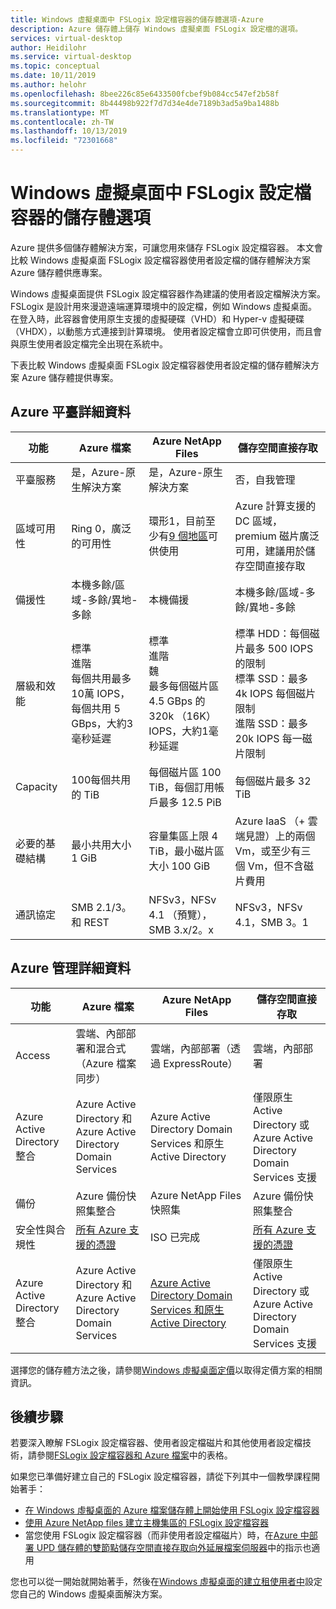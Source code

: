 ```yaml
---
title: Windows 虛擬桌面中 FSLogix 設定檔容器的儲存體選項-Azure
description: Azure 儲存體上儲存 Windows 虛擬桌面 FSLogix 設定檔的選項。
services: virtual-desktop
author: Heidilohr
ms.service: virtual-desktop
ms.topic: conceptual
ms.date: 10/11/2019
ms.author: helohr
ms.openlocfilehash: 8bee226c85e6433500fcbef9b084cc547ef2b58f
ms.sourcegitcommit: 8b44498b922f7d7d34e4de7189b3ad5a9ba1488b
ms.translationtype: MT
ms.contentlocale: zh-TW
ms.lasthandoff: 10/13/2019
ms.locfileid: "72301668"
---
```

# <a name="storage-options-for-fslogix-profile-containers-in-windows-virtual-desktop"></a>Windows 虛擬桌面中 FSLogix 設定檔容器的儲存體選項

Azure 提供多個儲存體解決方案，可讓您用來儲存 FSLogix 設定檔容器。 本文會比較 Windows 虛擬桌面 FSLogix 設定檔容器使用者設定檔的儲存體解決方案 Azure 儲存體供應專案。

Windows 虛擬桌面提供 FSLogix 設定檔容器作為建議的使用者設定檔解決方案。 FSLogix 是設計用來漫遊遠端運算環境中的設定檔，例如 Windows 虛擬桌面。 在登入時，此容器會使用原生支援的虛擬硬碟（VHD）和 Hyper-v 虛擬硬碟（VHDX），以動態方式連接到計算環境。 使用者設定檔會立即可供使用，而且會與原生使用者設定檔完全出現在系統中。

下表比較 Windows 虛擬桌面 FSLogix 設定檔容器使用者設定檔的儲存體解決方案 Azure 儲存體提供專案。

## <a name="azure-platform-details"></a>Azure 平臺詳細資料

|功能|Azure 檔案|Azure NetApp Files|儲存空間直接存取|
|--------|-----------|------------------|---------------------|
|平臺服務|是，Azure-原生解決方案|是，Azure-原生解決方案|否，自我管理|
|區域可用性|Ring 0，廣泛的可用性|環形1，目前至少有[9 個地區](https://azure.microsoft.com/global-infrastructure/services/?products=netapp&regions=all)可供使用|Azure 計算支援的 DC 區域，premium 磁片廣泛可用，建議用於儲存空間直接存取|
|備援性|本機多餘/區域-多餘/異地-多餘|本機備援|本機多餘/區域-多餘/異地-多餘|
|層級和效能|標準<br>進階<br>每個共用最多10萬 IOPS，每個共用 5 GBps，大約3毫秒延遲|標準<br>進階<br>魏<br>最多每個磁片區 4.5 GBps 的320k （16K） IOPS，大約1毫秒延遲|標準 HDD：每個磁片最多 500 IOPS 的限制<br>標準 SSD：最多 4k IOPS 每個磁片限制<br>進階 SSD：最多 20k IOPS 每一磁片限制|
|Capacity|100每個共用的 TiB|每個磁片區 100 TiB，每個訂用帳戶最多 12.5 PiB|每個磁片最多 32 TiB|
|必要的基礎結構|最小共用大小 1 GiB|容量集區上限 4 TiB，最小磁片區大小 100 GiB|Azure IaaS （+ 雲端見證）上的兩個 Vm，或至少有三個 Vm，但不含磁片費用|
|通訊協定|SMB 2.1/3。 和 REST|NFSv3，NFSv 4.1 （預覽），SMB 3.x/2。x|NFSv3，NFSv 4.1，SMB 3。1|

## <a name="azure-management-details"></a>Azure 管理詳細資料

|功能|Azure 檔案|Azure NetApp Files|儲存空間直接存取|
|--------|-----------|------------------|---------------------|
|Access|雲端、內部部署和混合式（Azure 檔案同步）|雲端，內部部署（透過 ExpressRoute）|雲端，內部部署|
|Azure Active Directory 整合|Azure Active Directory 和 Azure Active Directory Domain Services|Azure Active Directory Domain Services 和原生 Active Directory|僅限原生 Active Directory 或 Azure Active Directory Domain Services 支援|
|備份|Azure 備份快照集整合|Azure NetApp Files 快照集|Azure 備份快照集整合|
|安全性與合規性|[所有 Azure 支援的憑證](https://www.microsoft.com/trustcenter/compliance/complianceofferings)|ISO 已完成|[所有 Azure 支援的憑證](https://www.microsoft.com/trustcenter/compliance/complianceofferings)|
|Azure Active Directory 整合|Azure Active Directory 和 Azure Active Directory Domain Services|[Azure Active Directory Domain Services 和原生 Active Directory](../azure-netapp-files/azure-netapp-files-faqs.md#does-azure-netapp-files-support-azure-active-directory)|僅限原生 Active Directory 或 Azure Active Directory Domain Services 支援|

選擇您的儲存體方法之後，請參閱[Windows 虛擬桌面定價](https://azure.microsoft.com/pricing/details/virtual-desktop/)以取得定價方案的相關資訊。

## <a name="next-steps"></a>後續步驟

若要深入瞭解 FSLogix 設定檔容器、使用者設定檔磁片和其他使用者設定檔技術，請參閱[FSLogix 設定檔容器和 Azure 檔案](fslogix-containers-azure-files.md)中的表格。

如果您已準備好建立自己的 FSLogix 設定檔容器，請從下列其中一個教學課程開始著手：

- [在 Windows 虛擬桌面的 Azure 檔案儲存體上開始使用 FSLogix 設定檔容器](https://techcommunity.microsoft.com/t5/Windows-IT-Pro-Blog/Getting-started-with-FSLogix-profile-containers-on-Azure-Files/ba-p/746477)
- [使用 Azure NetApp files 建立主機集區的 FSLogix 設定檔容器](create-fslogix-profile-container.md)
- 當您使用 FSLogix 設定檔容器（而非使用者設定檔磁片）時，在[Azure 中部署 UPD 儲存體的雙節點儲存空間直接存取向外延展檔案伺服器](https://docs.microsoft.com/windows-server/remote/remote-desktop-services/rds-storage-spaces-direct-deployment)中的指示也適用

您也可以從一開始就開始著手，然後在[Windows 虛擬桌面的建立租使用者中](tenant-setup-azure-active-directory.md)設定您自己的 Windows 虛擬桌面解決方案。
